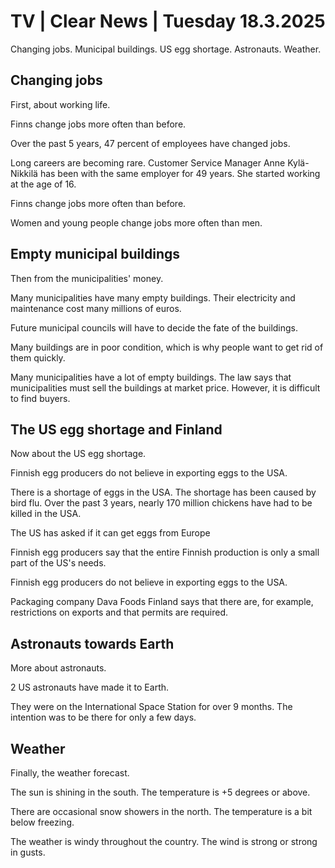 # TV \| Clear News \| Tuesday 18.3.2025

Changing jobs. Municipal buildings. US egg shortage. Astronauts. Weather.

## Changing jobs

First, about working life.

Finns change jobs more often than before.

Over the past 5 years, 47 percent of employees have changed jobs.

Long careers are becoming rare. Customer Service Manager Anne Kylä-Nikkilä has been with the same employer for 49 years. She started working at the age of 16.

Finns change jobs more often than before.

Women and young people change jobs more often than men.

## Empty municipal buildings

Then from the municipalities' money.

Many municipalities have many empty buildings. Their electricity and maintenance cost many millions of euros.

Future municipal councils will have to decide the fate of the buildings.

Many buildings are in poor condition, which is why people want to get rid of them quickly.

Many municipalities have a lot of empty buildings. The law says that municipalities must sell the buildings at market price. However, it is difficult to find buyers.

## The US egg shortage and Finland

Now about the US egg shortage.

Finnish egg producers do not believe in exporting eggs to the USA.

There is a shortage of eggs in the USA. The shortage has been caused by bird flu. Over the past 3 years, nearly 170 million chickens have had to be killed in the USA.

The US has asked if it can get eggs from Europe

Finnish egg producers say that the entire Finnish production is only a small part of the US's needs.

Finnish egg producers do not believe in exporting eggs to the USA.

Packaging company Dava Foods Finland says that there are, for example, restrictions on exports and that permits are required.

## Astronauts towards Earth

More about astronauts.

2 US astronauts have made it to Earth.

They were on the International Space Station for over 9 months. The intention was to be there for only a few days.

## Weather

Finally, the weather forecast.

The sun is shining in the south. The temperature is +5 degrees or above.

There are occasional snow showers in the north. The temperature is a bit below freezing.

The weather is windy throughout the country. The wind is strong or strong in gusts.
